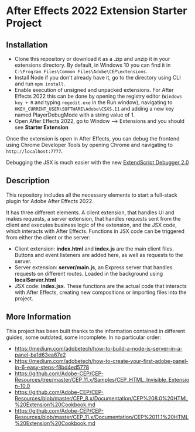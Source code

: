 # After Effects 2022 Extension Starter Project

## Installation

- Clone this repository or download it as a .zip and unzip it in your extensions directory. By default, in Windows 10 you can find it in `C:\Program Files\Common Files\Adobe\CEP\extensions`.
- Install Node if you don't already have it, go to the directory using CLI and run `npm install`.
- Enable execution of unsigned and unpacked extensions. For After Effects 2022 this can be done by opening the registry editor (`Windows key + R` and typing `regedit.exe` in the Run window), navigating to `HKEY_CURRENT_USER\SOFTWARE\Adobe\CSXS.11` and adding a new key named PlayerDebugMode with a string value of 1.
- Open After Effects 2022, go to Window --> Extensions and you should see **Starter Extension**

Once the extension is open in After Effects, you can debug the frontend using Chrome Developer Tools by opening Chrome and navigating to `http://localhost:7777`.

Debugging the JSX is much easier with the new [ExtendScript Debugger 2.0](https://community.adobe.com/t5/exchange-discussions/extendscript-debugger-2-0-news/td-p/12477923)

## Description

This repository includes all the necessary elements to start a full-stack plugin for Adobe After Effects 2022.

It has three different elements. A client extension, that handles UI and makes requests, a server extension, that handles requests sent from the client and executes business logic of the extension, and the JSX code, which interacts with After Effects. Functions in JSX code can be triggered from either the client or the server:

- Client extension: **index.html** and **index.js** are the main client files. Buttons and event listeners are added here, as well as requests to the server.
- Server extension: **server/main.js**, an Express server that handles requests on different routes. Loaded in the background using **localServer.html**
- JSX code: **index.jsx**. These functions are the actual code that interacts with After Effects, creating new compositions or importing files into the project.

## More Information

This project has been built thanks to the information contained in different guides, some outdated, some incomplete. In no particular order:

- https://medium.com/adobetech/how-to-build-a-node-js-server-in-a-panel-ba1d63ea67e2
- https://medium.com/adobetech/how-to-create-your-first-adobe-panel-in-6-easy-steps-f8bd4ed5778
- https://github.com/Adobe-CEP/CEP-Resources/tree/master/CEP_11.x/Samples/CEP_HTML_Invisible_Extension-10.0
- https://github.com/Adobe-CEP/CEP-Resources/blob/master/CEP_8.x/Documentation/CEP%208.0%20HTML%20Extension%20Cookbook.md
- https://github.com/Adobe-CEP/CEP-Resources/blob/master/CEP_11.x/Documentation/CEP%2011.1%20HTML%20Extension%20Cookbook.md
